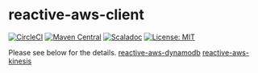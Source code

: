 # reactive-aws-client

[![CircleCI](https://circleci.com/gh/j5ik2o/reactive-aws-client/tree/master.svg?style=shield&circle-token=ca08b2c115d354a7abff35d195b9bebe4bf960d0)](https://circleci.com/gh/j5ik2o/reactive-aws-client/tree/master)
[![Maven Central](https://maven-badges.herokuapp.com/maven-central/com.github.j5ik2o/reactive-aws-client-core_2.12/badge.svg)](https://maven-badges.herokuapp.com/maven-central/com.github.j5ik2o/reactive-aws-client-core_2.12)
[![Scaladoc](http://javadoc-badge.appspot.com/com.github.j5ik2o/reactive-aws-client-core_2.12.svg?label=scaladoc)](http://javadoc-badge.appspot.com/com.github.j5ik2o/reactive-aws-client-core_2.12/com/github/j5ik2o/reactive-aws-client/index.html?javadocio=true)
[![License: MIT](http://img.shields.io/badge/license-MIT-orange.svg)](LICENSE)

Please see below for the details.
[reactive-aws-dynamodb](https://github.com/j5ik2o/reactive-aws-client/tree/master/reactive-aws-dynamodb)
[reactive-aws-kinesis](https://github.com/j5ik2o/reactive-aws-client/tree/master/reactive-aws-kinesis)

